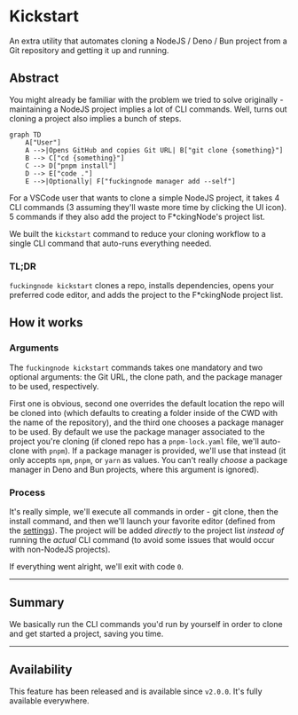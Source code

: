 # Kickstart

An extra utility that automates cloning a NodeJS / Deno / Bun project from a Git repository and getting it up and running.

## Abstract

You might already be familiar with the problem we tried to solve originally - maintaining a NodeJS project implies a lot of CLI commands. Well, turns out cloning a project also implies a bunch of steps.

```mermaid
graph TD
    A["User"]
    A -->|Opens GitHub and copies Git URL| B["git clone {something}"]
    B --> C["cd {something}"]
    C --> D["pnpm install"]
    D --> E["code ."]
    E -->|Optionally| F["fuckingnode manager add --self"]
```

For a VSCode user that wants to clone a simple NodeJS project, it takes 4 CLI commands (3 assuming they'll waste more time by clicking the UI icon). 5 commands if they also add the project to F\*ckingNode's project list.

We built the `kickstart` command to reduce your cloning workflow to a single CLI command that auto-runs everything needed.

### TL;DR

`fuckingnode kickstart` clones a repo, installs dependencies, opens your preferred code editor, and adds the project to the F\*ckingNode project list.

## How it works

### Arguments

The `fuckingnode kickstart` commands takes one mandatory and two optional arguments: the Git URL, the clone path, and the package manager to be used, respectively.

First one is obvious, second one overrides the default location the repo will be cloned into (which defaults to creating a folder inside of the CWD with the name of the repository), and the third one chooses a package manager to be used. By default we use the package manager associated to the project you're cloning (if cloned repo has a `pnpm-lock.yaml` file, we'll auto-clone with `pnpm`). If a package manager is provided, we'll use that instead (it only accepts `npm`, `pnpm`, or `yarn` as values. You can't really _choose_ a package manager in Deno and Bun projects, where this argument is ignored).

### Process

It's really simple, we'll execute all commands in order - git clone, then the install command, and then we'll launch your favorite editor (defined from the [settings](../manual/setup.md#settings)). The project will be added _directly_ to the project list _instead of_ running the _actual_ CLI command (to avoid some issues that would occur with non-NodeJS projects).

If everything went alright, we'll exit with code `0`.

---

## Summary

We basically run the CLI commands you'd run by yourself in order to clone and get started a project, saving you time.

---

## Availability

This feature has been released and is available since `v2.0.0`. It's fully available everywhere.
